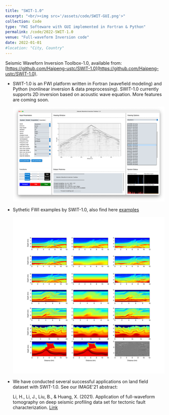 ```yaml
---
title: "SWIT-1.0"
excerpt: "<br/><img src='/assets/code/SWIT-GUI.png'>"
collection: Code
type: "FWI Softeware with GUI implemented in Fortran & Python"
permalink: /code/2022-SWIT-1.0
venue: "Full-waveform Inversion code"
date: 2022-01-01
#location: "City, Country"
---
```


Seismic Waveforn Inversion Toolbox-1.0, available from: [https://github.com/Haipeng-ustc/SWIT-1.0](https://github.com/Haipeng-ustc/SWIT-1.0).

* SWIT-1.0 is an FWI platform written in Fortran (wavefield modeling) and Python (nonlinear inversion & data preprocessing). SWIT-1.0 currently supports 2D inversion based on acoustic wave equation. More features are coming soon. 

  ![image](/assets/code/GUI.png)

* Sythetic FWI examples by SWIT-1.0, also find here [examples](https://github.com/Haipeng-ustc/SWIT-1.0/tree/main/examples)

  ![image](/assets/code/FWI.png)

* We have conducted several successful applications on land field dataset with SWIT-1.0. See our IMAGE'21 abstract: 

  Li, H., Li, J., Liu, B., & Huang, X. (2021). Application of full-waveform tomography on deep seismic profiling data set for tectonic fault characterization. [Link](https://doi.org/10.1190/segam2021-3583190.1)